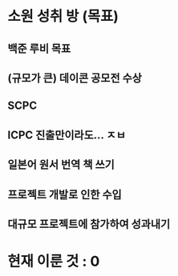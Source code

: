 # 소원 성취 방 (목표)


## 백준 루비 목표
## (규모가 큰) 데이콘 공모전 수상
## SCPC
## ICPC 진출만이라도... ㅈㅂ
## 일본어 원서 번역 책 쓰기
## 프로젝트 개발로 인한 수입
## 대규모 프로젝트에 참가하여 성과내기

# 현재 이룬 것 : 0
